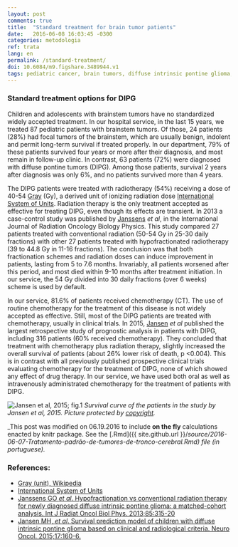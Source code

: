 ```yaml
---
layout: post
comments: true
title:  "Standard treatment for brain tumor patients"
date:   2016-06-08 16:03:45 -0300
categories: metodologia
ref: trata
lang: en
permalink: /standard-treatment/
doi: 10.6084/m9.figshare.3489944.v1
tags: pediatric cancer, brain tumors, diffuse intrinsic pontine glioma, clinical trial, standard treatment
---
```


### Standard treatment options for DIPG

Children and adolescents with brainstem tumors have no standardized widely accepted treatment. In our hospital service, in the last 15 years, we treated 87 pediatric patients with brainstem tumors. Of those, 24 patients (28%) had focal tumors of the brainstem, which are usually benign, indolent and permit long-term survival if treated properly. In our department, 79% of these patients survived four years or more after their diagnosis, and most remain in follow-up clinic. In contrast, 63 patients (72%) were diagnosed with diffuse pontine tumors (DIPG). Among those patients, survival 2 years after diagnosis was only 6%, and no patients survived more than 4 years.

The DIPG patients were treated with radiotherapy (54%) receiving a dose of 40-54 [Gray][Gray] (Gy), a derived unit of ionizing radiation dose [International System of Units][si]. Radiation therapy is the only treatment accepted as effective for treating DIPG, even though its effects are transient. In 2013 a case-control study was published by [Janssens][janssens] *et al*, in the International Journal of Radiation Oncology Biology Physics. This study compared 27 patients treated with conventional radiation (50-54 Gy in 25-30 daily fractions) with other 27 patients treated with hypofractionated radiotherapy (39 to 44.8 Gy in 11-16 fractions). The conclusion was that both fractionation schemes and radiation doses can induce improvement in patients, lasting from 5 to 7.6 months. Invariably, all patients worsened after this period, and most died within 9-10 months after treatment initiation. In our service, the 54 Gy divided into 30 daily fractions (over 6 weeks) scheme is used by default.

In our service, 81.6% of patients received chemotherapy (CT). The use of routine chemotherapy for the treatment of this disease is not widely accepted as effective. Still, most of the DIPG patients are treated with chemotherapy, usually in clinical trials. In 2015, [Jansen][jansen] *et al* published the largest retrospective study of prognostic analysis in patients with DIPG, including 316 patients (60% received chemotherapy). They concluded that treatment with chemotherapy plus radiation therapy, slightly increased the overall survival of patients (about 26% lower risk of death, p <0.004). This is in contrast with all previously published prospective clinical trials evaluating chemotherapy for the treatment of DIPG, none of which showed any effect of drug therapy. In our service, we have used both oral as well as intravenously administrated chemotherapy for the treatment of patients with DIPG.

![Jansen et al, 2015; fig.1](#http://www.ncbi.nlm.nih.gov/pmc/articles/PMC4483042/bin/nou10402.jpg)
*Survival curve of the patients in the study by Jansen et al, 2015. Picture protected by [copyright](http://www.ncbi.nlm.nih.gov/pmc/articles/PMC4483042/figure/NOU104F2/#).*

_This post was modified on 06.19.2016 to include **on the fly** calculations enacted by knitr package. See the [.Rmd]({{ site.github.url }}/_source/2016-06-07-Tratamento-padrão-de-tumores-de-tronco-cerebral.Rmd) file (in portuguese)._

### References:

- [Gray (unit), Wikipedia][gray]
- [International System of Units][si]
- [Janssens GO _et al_. Hypofractionation vs conventional
radiation therapy for newly diagnosed diffuse intrinsic pontine glioma: a
matched-cohort analysis. Int J Radiat Oncol Biol Phys. 2013;85:315-20][janssens]
- [Jansen MH, _et al_. Survival prediction model of children with diffuse
intrinsic pontine glioma based on clinical and radiological criteria. Neuro
Oncol. 2015;17:160-6.][jansen]


[gray]: https://en.wikipedia.org/wiki/Gray_(unit)
[si]: https://pt.wikipedia.org/wiki/Sistema_Internacional_de_Unidades
[janssens]: http://www.sciencedirect.com/science/article/pii/S0360301612005524?np=y
[jansen]: http://neuro-oncology.oxfordjournals.org/content/17/1/160.full
